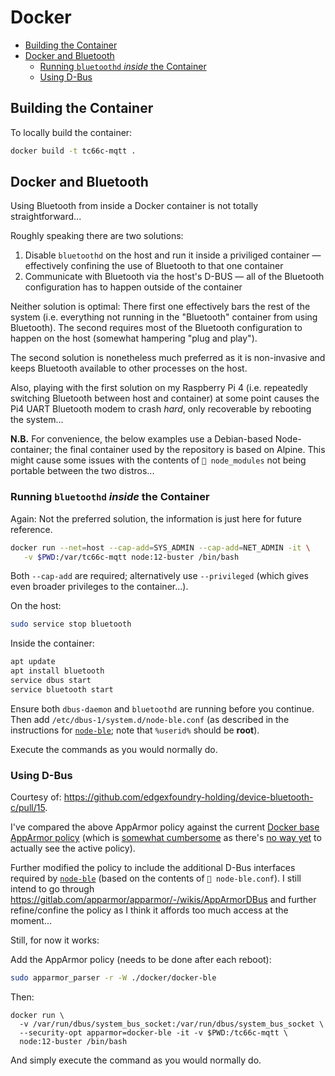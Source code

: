 # Docker

- [Building the Container](#building-the-container)
- [Docker and Bluetooth](#docker-and-bluetooth)
  - [Running `bluetoothd` _inside_ the Container](#running-bluetoothd-inside-the-container)
  - [Using D-Bus](#using-d-bus)

## Building the Container

To locally build the container:

```bash
docker build -t tc66c-mqtt .
```

## Docker and Bluetooth

Using Bluetooth from inside a Docker container is not totally straightforward...

Roughly speaking there are two solutions:

1. Disable `bluetoothd` on the host and run it inside a priviliged container
   &mdash; effectively confining the use of Bluetooth to that one container
2. Communicate with Bluetooth via the host's D-BUS &mdash; all of the Bluetooth
   configuration has to happen outside of the container

Neither solution is optimal: There first one effectively bars the rest of the
system (i.e. everything not running in the "Bluetooth" container from using
Bluetooth). The second requires most of the Bluetooth configuration to happen on
the host (somewhat hampering "plug and play").

The second solution is nonetheless much preferred as it is non-invasive and
keeps Bluetooth available to other processes on the host.

Also, playing with the first solution on my Raspberry Pi 4 (i.e. repeatedly
switching Bluetooth between host and container) at some point causes the Pi4
UART Bluetooth modem to crash _hard_, only recoverable by rebooting the
system...

**N.B.** For convenience, the below examples use a Debian-based Node-container;
the final container used by the repository is based on Alpine. This might cause
some issues with the contents of `📁 node_modules` not being portable between
the two distros...

### Running `bluetoothd` _inside_ the Container

Again: Not the preferred solution, the information is just here for future
reference.

```bash
docker run --net=host --cap-add=SYS_ADMIN --cap-add=NET_ADMIN -it \
   -v $PWD:/var/tc66c-mqtt node:12-buster /bin/bash
```

Both `--cap-add` are required; alternatively use `--privileged` (which gives
even broader privileges to the container...).

On the host:

```bash
sudo service stop bluetooth
```

Inside the container:

```bash
apt update
apt install bluetooth
service dbus start
service bluetooth start
```

Ensure both `dbus-daemon` and `bluetoothd` are running before you continue. Then
add `/etc/dbus-1/system.d/node-ble.conf` (as described in the instructions for
[`node-ble`](https://github.com/chrvadala/node-bl); note that `%userid%` should
be **root**).

Execute the commands as you would normally do.

### Using D-Bus

Courtesy of:
<https://github.com/edgexfoundry-holding/device-bluetooth-c/pull/15>.

I've compared the above AppArmor policy against the current
[Docker base AppArmor policy](https://docs.docker.com/engine/security/apparmor/)
(which is
[somewhat cumbersome](https://github.com/moby/moby/blob/master/contrib/apparmor/template.go)
as there's [no way yet](https://github.com/moby/moby/pull/39923) to actually see
the active policy).

Further modified the policy to include the additional D-Bus interfaces required
by [`node-ble`](https://github.com/chrvadala/node-bl) (based on the contents of
`📄 node-ble.conf`). I still intend to go through
<https://gitlab.com/apparmor/apparmor/-/wikis/AppArmorDBus> and further
refine/confine the policy as I think it affords too much access at the moment...

Still, for now it works:

Add the AppArmor policy (needs to be done after each reboot):

```bash
sudo apparmor_parser -r -W ./docker/docker-ble
```

Then:

```shell
docker run \
  -v /var/run/dbus/system_bus_socket:/var/run/dbus/system_bus_socket \
  --security-opt apparmor=docker-ble -it -v $PWD:/tc66c-mqtt \
  node:12-buster /bin/bash
```

And simply execute the command as you would normally do.

